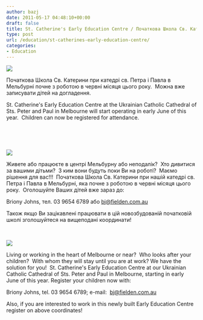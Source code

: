 ```yaml
---
author: bazj
date: 2011-05-17 04:48:10+00:00
draft: false
title: St. Catherine's Early Education Centre / Початкова Школа Св. Катерини
type: post
url: /education/st-catherines-early-education-centre/
categories:
- Education
---
```


[![](http://www.ozeukes.com/wp-content/uploads/2011/05/St-Catherines-Logo-thumbnail.jpg)
](http://www.ozeukes.com/wp-content/uploads/2011/05/St-Catherines-Logo-thumbnail.jpg)

Початкова Школа Св. Катерини при катедрі св. Петра і Павла в Мельбурні почне з роботою в червні місяця цього року.  Можна вже записувати дітей на догладення.   

St. Catherine's Early Education Centre at the Ukrainian Catholic Cathedral of Sts. Peter and Paul in Melbourne will start operating in early June of this year.  Children can now be registered for attendance.

 

 

[![](http://www.ozeukes.com/wp-content/uploads/2011/05/St-Catherines-Letterhead-Ukrainian-600-pxls.jpg)
](http://www.ozeukes.com/wp-content/uploads/2011/05/St-Catherines-Letterhead-Ukrainian-600-pxls.jpg)

Живете або працюєте в центрі Мельбурну або неподалік?  Хто дивитися за вашими дітьми?  З ким вони будуть поки Ви на роботі?  Маємо рішення для вас!!!  Початкова Школа Св. Катерини при нашій катедрі св. Петра і Павла в Мельбурні, яка почне з роботою в червні місяця цього року.  Оголошуйте Ваших дітей вже зараз до:

Briony Johns, тел. 03 9654 6789 aбo [bj@fielden.com.au](mailto:bj@fielden.com.au)  

Також якщо Ви зацікавлені працювати в цій новозбудованій початковій школі зголошуйтеся на вищеподані координати! 

 

[![](http://www.ozeukes.com/wp-content/uploads/2011/05/St-Catherines-Letterhead-English-600-pxls.jpg)
](http://www.ozeukes.com/wp-content/uploads/2011/05/St-Catherines-Letterhead-English-600-pxls.jpg)

Living or working in the heart of Melbourne or near?  Who looks after your children?  With whom they will stay until you are at work? We have the solution for you!  St. Catherine's Early Education Centre at our Ukrainian Catholic Cathedral of Sts. Peter and Paul in Melbourne, starting in early June of this year. Register your children now with:

Briony Johns, tel. 03 9654 6789; e-mail:  [bj@fielden.com.au](mailto:bj@fielden.com.au)  

Also, if you are interested to work in this newly built Early Education Centre register on above coordinates!

 
